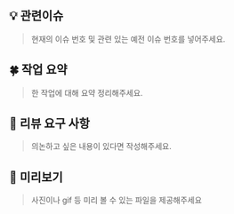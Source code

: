 ## 💡 관련이슈
> 현재의 이슈 번호 및 관련 있는 예전 이슈 번호를 넣어주세요.

## 🍀 작업 요약
> 한 작업에 대해 요약 정리해주세요.

## 💬 리뷰 요구 사항
> 의논하고 싶은 내용이 있다면 작성해주세요.

## 💛 미리보기
> 사진이나 gif 등 미리 볼 수 있는 파일을 제공해주세요
